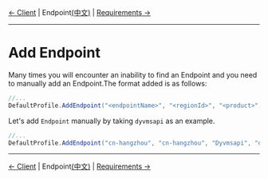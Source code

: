 [← Client](7-Client-CN.md) | Endpoint[(中文)](8-Endpoint-CN.md) | [Requirements →](0-Requirements-CN.md)
***

# Add Endpoint
Many times you will encounter an inability to find an Endpoint and you need to manually add an Endpoint.The format added is as follows:
```c#
//...
DefaultProfile.AddEndpoint("<endpointName>", "<regionId>", "<product>", "<domain>")
```

Let's add `Endpoint` manually by taking `dyvmsapi` as an example.
```c#
//...
DefaultProfile.AddEndpoint("cn-hangzhou", "cn-hangzhou", "Dyvmsapi", "dyvmsapi.aliyuncs.com");
```

***
[← Client](7-Client-CN.md) | Endpoint[(中文)](8-Endpoint-CN.md) | [Requirements →](0-Requirements-CN.md)
